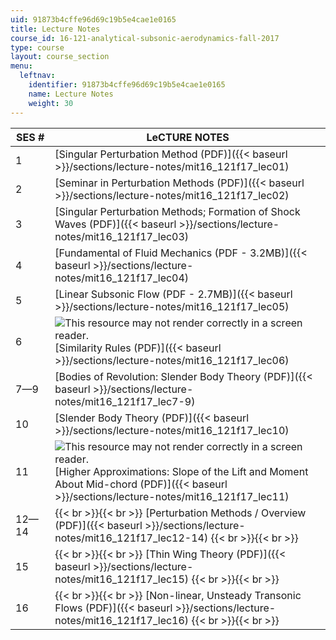 ```yaml
---
uid: 91873b4cffe96d69c19b5e4cae1e0165
title: Lecture Notes
course_id: 16-121-analytical-subsonic-aerodynamics-fall-2017
type: course
layout: course_section
menu:
  leftnav:
    identifier: 91873b4cffe96d69c19b5e4cae1e0165
    name: Lecture Notes
    weight: 30
---
```


| SES # | LeCTURE NOTES |
| --- | --- |
| 1 | [Singular Perturbation Method (PDF)]({{< baseurl >}}/sections/lecture-notes/mit16_121f17_lec01) |
| 2 | [Seminar in Perturbation Methods (PDF)]({{< baseurl >}}/sections/lecture-notes/mit16_121f17_lec02) |
| 3 | [Singular Perturbation Methods; Formation of Shock Waves (PDF)]({{< baseurl >}}/sections/lecture-notes/mit16_121f17_lec03) |
| 4 | [Fundamental of Fluid Mechanics (PDF - 3.2MB)]({{< baseurl >}}/sections/lecture-notes/mit16_121f17_lec04) |
| 5 | [Linear Subsonic Flow (PDF - 2.7MB)]({{< baseurl >}}/sections/lecture-notes/mit16_121f17_lec05) |
| 6 | ![This resource may not render correctly in a screen reader.](/images/inacessible.gif)[Similarity Rules (PDF)]({{< baseurl >}}/sections/lecture-notes/mit16_121f17_lec06) |
| 7—9 | [Bodies of Revolution: Slender Body Theory (PDF)]({{< baseurl >}}/sections/lecture-notes/mit16_121f17_lec7-9) |
| 10 | [Slender Body Theory (PDF)]({{< baseurl >}}/sections/lecture-notes/mit16_121f17_lec10) |
| 11 | ![This resource may not render correctly in a screen reader.](/images/inacessible.gif)[Higher Approximations: Slope of the Lift and Moment About Mid-chord (PDF)]({{< baseurl >}}/sections/lecture-notes/mit16_121f17_lec11) |
| 12—14 |  {{< br >}}{{< br >}} [Perturbation Methods / Overview (PDF)]({{< baseurl >}}/sections/lecture-notes/mit16_121f17_lec12-14) {{< br >}}{{< br >}}  |
| 15 |  {{< br >}}{{< br >}} [Thin Wing Theory (PDF)]({{< baseurl >}}/sections/lecture-notes/mit16_121f17_lec15) {{< br >}}{{< br >}}  |
| 16 |  {{< br >}}{{< br >}} [Non-linear, Unsteady Transonic Flows (PDF)]({{< baseurl >}}/sections/lecture-notes/mit16_121f17_lec16) {{< br >}}{{< br >}}